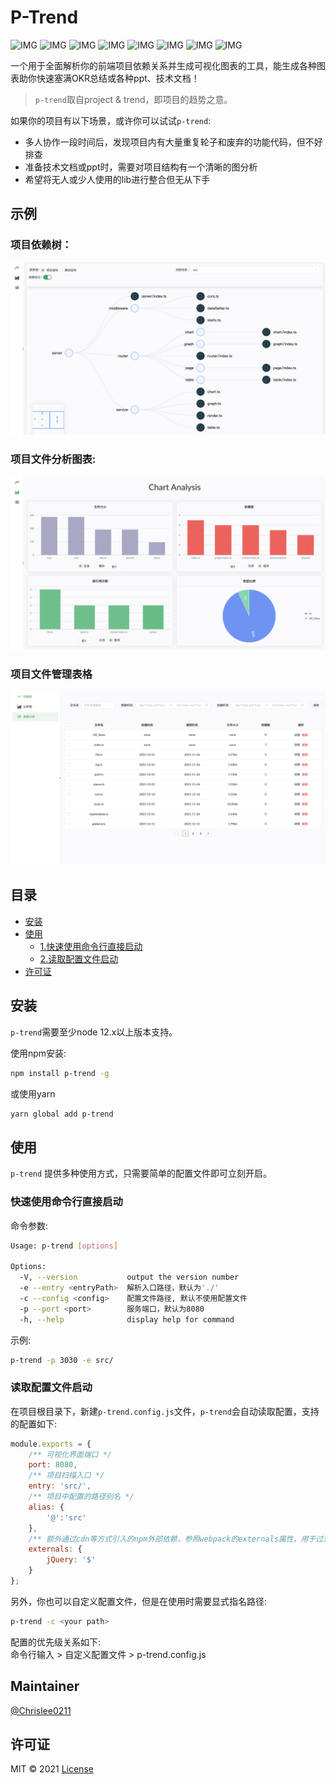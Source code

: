 # P-Trend

![IMG](https://img.shields.io/badge/node-12.x.x-blue)
![IMG](https://img.shields.io/badge/typescript-4.3.3-blue)
![IMG](https://img.shields.io/badge/koa-2.13.1-brightgreen)
![IMG](https://img.shields.io/badge/vue-3.2.16-brightgreen)
![IMG](https://img.shields.io/badge/%40antv%2Fg6-4.3.5-blue)
![IMG](https://img.shields.io/badge/%40vueuse%2Fcore-6.1.0-blue)
![IMG](https://img.shields.io/badge/commander-7.2.0-blue)
![IMG](https://img.shields.io/badge/naive--ui-2.15.11-blue)

一个用于全面解析你的前端项目依赖关系并生成可视化图表的工具，能生成各种图表助你快速塞满OKR总结或各种ppt、技术文档！

>`p-trend`取自project & trend，即项目的趋势之意。

如果你的项目有以下场景，或许你可以试试`p-trend`:

- 多人协作一段时间后，发现项目内有大量重复轮子和废弃的功能代码，但不好排查
- 准备技术文档或ppt时，需要对项目结构有一个清晰的图分析
- 希望将无人或少人使用的lib进行整合但无从下手

## 示例

### 项目依赖树：
![IMG](https://raw.githubusercontent.com/ChrisLee0211/self-utils-for-ts/master/src/assets/p-trend/graph.png)
### 项目文件分析图表:
![IMG](https://raw.githubusercontent.com/ChrisLee0211/self-utils-for-ts/master/src/assets/p-trend/chart.png)
### 项目文件管理表格
![IMG](https://raw.githubusercontent.com/ChrisLee0211/self-utils-for-ts/master/src/assets/p-trend/table.png)
## 目录

- [安装](#安装)
- [使用](#使用)
  - [1.快速使用命令行直接启动](#快速使用命令行直接启动)
  - [2.读取配置文件启动](#读取配置文件启动)
- [许可证](#许可证)

## 安装

`p-trend`需要至少node 12.x以上版本支持。

使用npm安装:

```sh
npm install p-trend -g
```
或使用yarn

```sh
yarn global add p-trend
```
## 使用

`p-trend` 提供多种使用方式，只需要简单的配置文件即可立刻开启。

### 快速使用命令行直接启动

命令参数:
```sh
Usage: p-trend [options]

Options:
  -V, --version           output the version number
  -e --entry <entryPath>  解析入口路径，默认为'./'
  -c --config <config>    配置文件路径, 默认不使用配置文件
  -p --port <port>        服务端口，默认为8080
  -h, --help              display help for command
```

示例:

```sh
p-trend -p 3030 -e src/
```

### 读取配置文件启动
在项目根目录下，新建`p-trend.config.js`文件，`p-trend`会自动读取配置，支持的配置如下:
```javascript
module.exports = {
    /** 可视化界面端口 */
    port: 8080,
    /** 项目扫描入口 */
    entry: 'src/',
    /** 项目中配置的路径别名 */
    alias: {
        '@':'src'
    },
    /** 额外通过cdn等方式引入的npm外部依赖，参照webpack的externals属性，用于过滤这种依赖的扫描记录 */
    externals: {
        jQuery: '$'
    }
};
```
另外，你也可以自定义配置文件，但是在使用时需要显式指名路径:
```sh
p-trend -c <your path>
```
配置的优先级关系如下:\
命令行输入 > 自定义配置文件 > p-trend.config.js


## Maintainer

[@Chrislee0211](https://github.com/ChrisLee0211)


## 许可证

MIT © 2021 [License](https://github.com/ChrisLee0211/p-trend/blob/main/LICENSE)
